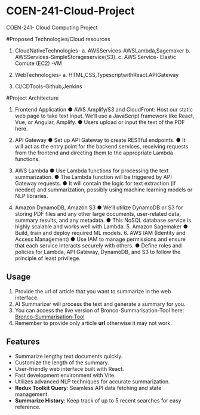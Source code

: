 # COEN-241-Cloud-Project
COEN-241- Cloud Computing  Project

#Proposed Technologies/Cloud resources 
1. CloudNativeTechnologies-
a. AWSServices-AWSLambda,Sagemaker b. AWSServices-SimpleStorageservice(S3). c. AWS Service- Elastic Comute (EC2) -VM
   
2. WebTechnologies-
a. HTML,CSS,TypescriptwithReact.APIGateway

3. CI/CDTools-Github,Jenkins

#Project Architecture

1. Frontend Application
● AWS Amplify/S3 and CloudFront: Host our static web page to take text input. We’ll use a JavaScript framework like React, Vue, or Angular, Amplify.
● Users upload or input the text of the PDF here. 

2. API Gateway
● Set up API Gateway to create RESTful endpoints.
● It will act as the entry point for the backend services, receiving requests from the
frontend and directing them to the appropriate Lambda functions.

3. AWS Lambda
● Use Lambda functions for processing the text summarization.
● The Lambda function will be triggered by API Gateway requests.
● It will contain the logic for text extraction (if needed) and summarization,
possibly using machine learning models or NLP libraries.

4. Amazon DynamoDB, Amazon S3
● We’ll utilize DynamoDB or S3 for storing PDF files and any other large documents, user-related data, summary results, and any metadata.
● This NoSQL database service is highly scalable and works well with Lambda. 5. Amazon Sagemaker
● Build, train and deploy required ML models. 6. AWS IAM (Identity and Access Management)
● Use IAM to manage permissions and ensure that each service interacts securely with others.
● Define roles and policies for Lambda, API Gateway, DynamoDB, and S3 to follow the principle of least privilege.

## Usage

1. Provide the url of article that you want to summarize in the web interface.
2. AI Summarizer will process the text and generate a summary for you.
3. You can access the live version of Bronco-Summarisation-Tool here: [Bronco-Summarisation-Tool](https://)
4. Remember to provide only article **url** otherwise it may not work.

## Features

- Summarize lengthy text documents quickly.
- Customize the length of the summary.
- User-friendly web interface built with React.
- Fast development environment with Vite.
- Utilizes advanced NLP techniques for accurate summarization.
- **Redux Toolkit Query**: Seamless API data fetching and state management.
- **Summarize History**: Keep track of up to 5 recent searches for easy reference.

